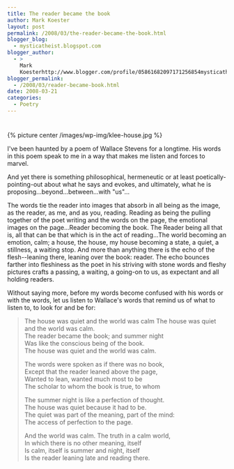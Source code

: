 ```yaml
---
title: The reader became the book
author: Mark Koester
layout: post
permalink: /2008/03/the-reader-became-the-book.html
blogger_blog:
  - mysticatheist.blogspot.com
blogger_author:
  - >
    Mark
    Koesterhttp://www.blogger.com/profile/05861682097171256854mysticatheist@gmail.com
blogger_permalink:
  - /2008/03/reader-became-book.html
date: 2008-03-21
categories:
  - Poetry
---
```


#

{% picture center /images/wp-img/klee-house.jpg %}

I've been haunted by a poem of Wallace Stevens for a longtime. His words in this poem speak to me in a way that makes me listen and forces to marvel.

And yet there is something philosophical, hermeneutic or at least poetically-pointing-out about what he says and evokes, and ultimately, what he is proposing...beyond...between...with "us"...

The words tie the reader into images that absorb in all being as the image, as the reader, as me, and as you, reading. Reading as being the pulling together of the poet writing and the words on the page, the emotional images on the page...Reader becoming the book. The Reader being all that is, all that can be that which is in the act of reading...The world becoming an emotion, calm; a house, the house, my house becoming a state, a quiet, a stillness, a waiting stop. And more than anything there is the echo of the flesh--leaning there, leaning over the book: reader. The echo bounces farther into fleshiness as the poet in his striving with stone words and fleshy pictures crafts a passing, a waiting, a going-on to us, as expectant and all holding readers.

Without saying more, before my words become confused with his words or with the words, let us listen to Wallace's words that remind us of what to listen to, to look for and be for:

> The house was quiet and the world was calm
> The house was quiet and the world was calm.  
> The reader became the book; and summer night  
> Was like the conscious being of the book.  
> The house was quiet and the world was calm.
>
> The words were spoken as if there was no book,  
> Except that the reader leaned above the page,  
> Wanted to lean, wanted much most to be  
> The scholar to whom the book is true, to whom
>
> The summer night is like a perfection of thought.  
> The house was quiet because it had to be.  
> The quiet was part of the meaning, part of the mind:  
> The access of perfection to the page.
>
> And the world was calm. The truth in a calm world,  
> In which there is no other meaning, itself  
> Is calm, itself is summer and night, itself  
> Is the reader leaning late and reading there.

